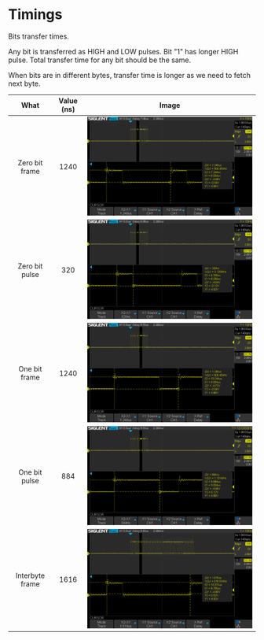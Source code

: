 # Timings

Bits transfer times.

Any bit is transferred as HIGH and LOW pulses. Bit "1" has longer HIGH
pulse. Total transfer time for any bit should be the same.

When bits are in different bytes, transfer time is longer as we need
to fetch next byte.

| What | Value (ns) | Image |
:-----:|:----------:|:------:
Zero bit frame | 1240 | ![Zero bit frame](0.%20Frame.png)
Zero bit pulse | 320 | ![Zero bit pulse](0.%20Pulse.png)
One bit frame | 1240 | ![One bit frame](1.%20Frame.png)
One bit pulse | 884 | ![One bit pulse](1.%20Pulse.png)
Interbyte frame | 1616 | ![Interbyte frame](Interbyte%20frame.png)
